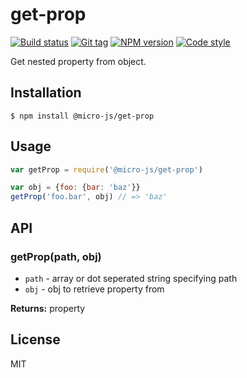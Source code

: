 
# get-prop

[![Build status][travis-image]][travis-url]
[![Git tag][git-image]][git-url]
[![NPM version][npm-image]][npm-url]
[![Code style][standard-image]][standard-url]

Get nested property from object.

## Installation

    $ npm install @micro-js/get-prop

## Usage

```js
var getProp = require('@micro-js/get-prop')

var obj = {foo: {bar: 'baz'}}
getProp('foo.bar', obj) // => 'baz'
```

## API

### getProp(path, obj)

- `path` - array or dot seperated string specifying path
- `obj` - obj to retrieve property from

**Returns:** property

## License

MIT

[travis-image]: https://img.shields.io/travis/micro-js/get-prop.svg?style=flat-square
[travis-url]: https://travis-ci.org/micro-js/get-prop
[git-image]: https://img.shields.io/github/tag/micro-js/get-prop.svg
[git-url]: https://github.com/micro-js/get-prop
[standard-image]: https://img.shields.io/badge/code%20style-standard-brightgreen.svg?style=flat
[standard-url]: https://github.com/feross/standard
[npm-image]: https://img.shields.io/npm/v/@micro-js/get-prop.svg?style=flat-square
[npm-url]: https://npmjs.org/package/@micro-js/get-prop
